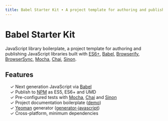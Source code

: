 ```yaml
---
title: Babel Starter Kit ∙ A project template for authoring and publishing JavaScript libraries
---
```


# Babel Starter Kit

JavaScript library boilerplate, a project template for authoring and
publishing JavaScript libraries built with [ES6+](http://babeljs.io/docs/learn-es2015/),
[Babel](http://babeljs.io/), [Browserify](http://browserify.org/),
[BrowserSync](http://www.browsersync.io/), [Mocha](http://mochajs.org/),
[Chai](http://chaijs.com/), [Sinon](http://sinonjs.org/).

## Features

&nbsp; &nbsp; ✓ Next generation JavaScript via [Babel](http://babeljs.io/)<br>
&nbsp; &nbsp; ✓ Publish to [NPM](https://www.npmjs.com/) as ES5, ES6+ and UMD<br>
&nbsp; &nbsp; ✓ Pre-configured tests with [Mocha](http://mochajs.org/), [Chai](http://chaijs.com/) and [Sinon](http://sinonjs.org/)<br>
&nbsp; &nbsp; ✓ Project documentation boilerplate ([demo](http://www.kriasoft.com/babel-starter-kit/))<br>
&nbsp; &nbsp; ✓ [Yeoman](http://yeoman.io/) generator ([generator-javascript](https://github.com/kriasoft/babel-starter-kit/tree/yeoman-generator))<br>
&nbsp; &nbsp; ✓ Cross-platform, minimum dependencies<br>
